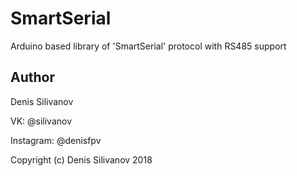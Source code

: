 # SmartSerial
Arduino based library of 'SmartSerial' protocol with RS485 support

## Author
 Denis Silivanov
 
 VK: @silivanov
 
 Instagram: @denisfpv
 
 Copyright (c) Denis Silivanov 2018
